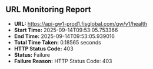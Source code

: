 ## URL Monitoring Report

- **URL:** https://api-gw1-prod1.fisglobal.com/gw/v1/health
- **Start Time:** 2025-09-14T09:53:05.753366
- **End Time:** 2025-09-14T09:53:05.939016
- **Total Time Taken:** 0.18565 seconds
- **HTTP Status Code:** 403
- **Status:** Failure
- **Failure Reason:** HTTP Status Code: 403
